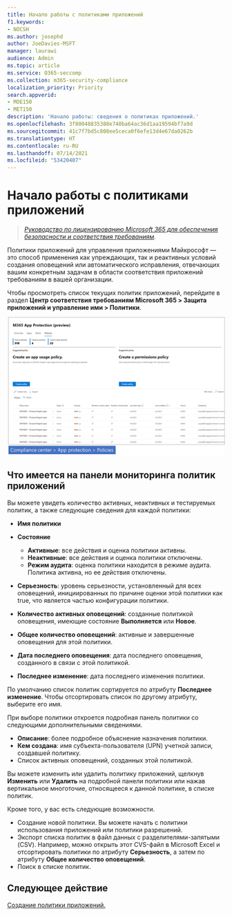 ```yaml
---
title: Начало работы с политиками приложений
f1.keywords:
- NOCSH
ms.author: josephd
author: JoeDavies-MSFT
manager: laurawi
audience: Admin
ms.topic: article
ms.service: O365-seccomp
ms.collection: m365-security-compliance
localization_priority: Priority
search.appverid:
- MOE150
- MET150
description: 'Начало работы: сведения о политиках приложений.'
ms.openlocfilehash: 3f80048835388e740ba64ac36d1aa19594bf7a9d
ms.sourcegitcommit: 41c7f7bd5c808ee5ceca0f6efe13d4e67da0262b
ms.translationtype: HT
ms.contentlocale: ru-RU
ms.lasthandoff: 07/14/2021
ms.locfileid: "53420407"
---
```

# <a name="get-started-with-app-policies"></a>Начало работы с политиками приложений

>*[Руководство по лицензированию Microsoft 365 для обеспечения безопасности и соответствия требованиям](https://aka.ms/ComplianceSD).*

Политики приложений для управления приложениями Майкрософт — это способ применения как упреждающих, так и реактивных условий создания оповещений или автоматического исправления, отвечающих вашим конкретным задачам в области соответствия приложений требованиям в вашей организации.

Чтобы просмотреть список текущих политик приложений, перейдите в раздел **Центр соответствия требованиям Microsoft 365 > Защита приложений и управление ими > Политики**.

![Страница сводки политик MAPG в Центре соответствия требованиям Microsoft 365](..\media\manage-app-protection-governance\mapg-cc-policies.png)

## <a name="whats-available-on-the-app-policies-dashboard"></a>Что имеется на панели мониторинга политик приложений

Вы можете увидеть количество активных, неактивных и тестируемых политик, а также следующие сведения для каждой политики:

- **Имя политики**
- **Состояние**

  - **Активные**: все действия и оценка политики активны.
  - **Неактивные**: все действия и оценка политики отключены.
  - **Режим аудита**: оценка политики находится в режиме аудита. Политика активна, но ее действия отключены.

- **Серьезность**: уровень серьезности, установленный для всех оповещений, инициированных по причине оценки этой политики как true, что является частью конфигурации политики.
- **Количество активных оповещений**: созданные политикой оповещения, имеющие состояние **Выполняется** или **Новое**.
- **Общее количество оповещений**: активные и завершенные оповещения для этой политики.
- **Дата последнего оповещения**: дата последнего оповещения, созданного в связи с этой политикой.
- **Последнее изменение**: дата последнего изменения политики.

По умолчанию список политик сортируется по атрибуту **Последнее изменение**. Чтобы отсортировать список по другому атрибуту, выберите его имя.

При выборе политики откроется подробная панель политики со следующими дополнительными сведениями.

- **Описание**: более подробное объяснение назначения политики.
- **Кем создана**: имя субъекта-пользователя (UPN) учетной записи, создавшей политику.
- Список активных оповещений, созданных этой политикой.

Вы можете изменить или удалить политику приложений, щелкнув **Изменить** или **Удалить** на подробной панели политики или нажав вертикальное многоточие, относящееся к данной политике, в списке политик.

Кроме того, у вас есть следующие возможности.

- Создание новой политики. Вы можете начать с политики использования приложений или политики разрешений.
- Экспорт списка политик в файл данных с разделителями-запятыми (CSV). Например, можно открыть этот CVS-файл в Microsoft Excel и отсортировать политики по атрибуту **Серьезность**, а затем по атрибуту **Общее количество оповещений**.
- Поиск в списке политик.

## <a name="next-step"></a>Следующее действие

[Создание политики приложений.](app-governance-app-policies-create.md)
